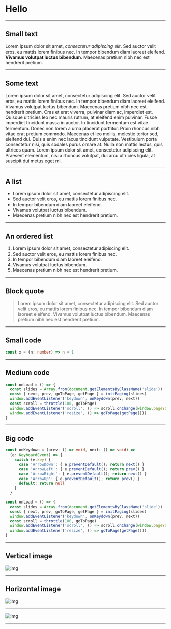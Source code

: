 # Hello

---

## Small text

 Lorem ipsum dolor sit amet, *consectetur adipiscing elit*. Sed auctor velit eros, eu mattis lorem finibus nec. In tempor bibendum diam laoreet eleifend. **Vivamus volutpat luctus bibendum**. Maecenas pretium nibh nec est hendrerit pretium.

---

## **Some** text

 Lorem ipsum dolor sit amet, consectetur adipiscing elit. Sed auctor velit eros, eu mattis lorem finibus nec. In tempor bibendum diam laoreet eleifend. Vivamus volutpat luctus bibendum. Maecenas pretium nibh nec est hendrerit pretium. Cras et erat viverra, pulvinar diam ac, imperdiet est. Quisque ultricies leo nec mauris rutrum, at eleifend enim pulvinar. Fusce imperdiet tincidunt massa in auctor. In tincidunt fermentum est vitae fermentum. Donec non lorem a urna placerat porttitor. Proin rhoncus nibh vitae erat pretium commodo. Maecenas et leo mollis, molestie tortor sed, eleifend dui. Duis a enim nec lacus tincidunt vulputate. Vestibulum porta consectetur nisi, quis sodales purus ornare at. Nulla non mattis lectus, quis ultrices quam. Lorem ipsum dolor sit amet, consectetur adipiscing elit. Praesent elementum, nisi a rhoncus volutpat, dui arcu ultricies ligula, at suscipit dui metus eget mi.

---

## A list

* Lorem ipsum dolor sit amet, consectetur adipiscing elit.
* Sed auctor velit eros, eu mattis lorem finibus nec.
* In tempor bibendum diam laoreet eleifend.
* Vivamus volutpat luctus bibendum.
* Maecenas pretium nibh nec est hendrerit pretium.

---

## An ordered list

1. Lorem ipsum dolor sit amet, consectetur adipiscing elit.
2. Sed auctor velit eros, eu mattis lorem finibus nec.
3. In tempor bibendum diam laoreet eleifend.
4. Vivamus volutpat luctus bibendum.
5. Maecenas pretium nibh nec est hendrerit pretium.

---

## Block quote

>  Lorem ipsum dolor sit amet, consectetur adipiscing elit. Sed auctor velit eros, eu mattis lorem finibus nec. In tempor bibendum diam laoreet eleifend. Vivamus volutpat luctus bibendum. Maecenas pretium nibh nec est hendrerit pretium.

---


## Small code

```ts
const x = (n: number) => n + 1
```

---

## Medium code

```ts
const onLoad = () => {
  const slides = Array.from(document.getElementsByClassName('slide'))
  const { next, prev, goToPage, getPage } = initPaging(slides)
  window.addEventListener('keydown', onKeydown(prev, next))
  const scroll = throttle(100, goToPage)
  window.addEventListener('scroll', () => scroll.onChange(window.pageYOffset / window.innerHeight))
  window.addEventListener('resize', () => goToPage(getPage()))
}
```

---

## Big code

```ts
const onKeydown = (prev: () => void, next: () => void) =>
  (e: KeyboardEvent) => {
    switch (e.key) {
      case 'ArrowDown': { e.preventDefault(); return next() }
      case 'ArrowLeft': { e.preventDefault(); return prev() }
      case 'ArrowRight': { e.preventDefault(); return next() }
      case 'ArrowUp': { e.preventDefault(); return prev() }
      default: return null
    }
  }

const onLoad = () => {
  const slides = Array.from(document.getElementsByClassName('slide'))
  const { next, prev, goToPage, getPage } = initPaging(slides)
  window.addEventListener('keydown', onKeydown(prev, next))
  const scroll = throttle(100, goToPage)
  window.addEventListener('scroll', () => scroll.onChange(window.pageYOffset / window.innerHeight))
  window.addEventListener('resize', () => goToPage(getPage()))
}
```
---

## Vertical image

![img](./images/vertical.png)

---

## Horizontal image

![img](./images/horizontal.png)

---

![img](./images/horizontal.png)

---